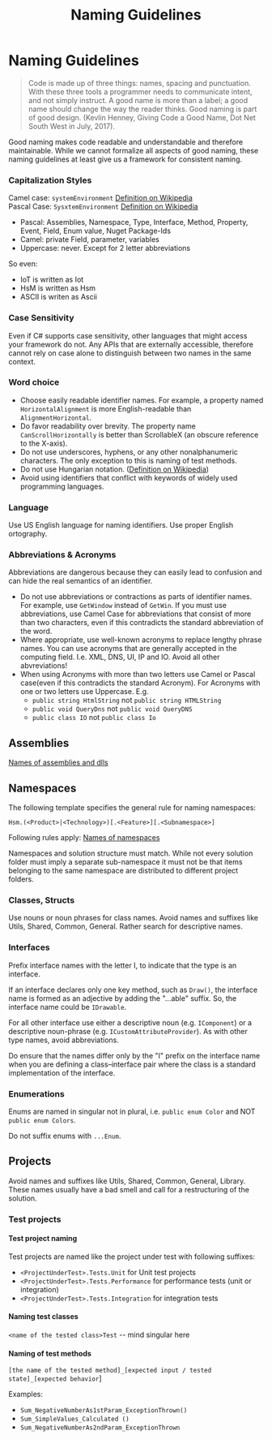 ﻿---
layout: default
title: Naming Guidelines
parent: CSharp
nav_order: 10
---

# Naming Guidelines

> Code is made up of three things: names, spacing and punctuation. With these three tools a programmer needs to communicate intent, and not simply instruct. A good name is more than a label; a good name should change the way the reader thinks. Good naming is part of good design. (Kevlin Henney, Giving Code a Good Name, Dot Net South West in July, 2017).

Good naming makes code readable and understandable and therefore maintainable. While we cannot formalize all aspects of good naming, these naming guidelines at least give us a framework for consistent naming.

### Capitalization Styles
Camel case: `systemEnvironment` [Definition on Wikipedia](https://en.wikipedia.org/wiki/Camel_case)\
Pascal Case: `SysxtemEnvironment` [Definition on Wikipedia](https://en.wikipedia.org/wiki/Camel_case)

* Pascal: Assemblies, Namespace, Type, Interface, Method, Property, Event, Field, Enum value, Nuget Package-Ids
* Camel: private Field, parameter, variables
* Uppercase: never. Except for 2 letter abbreviations

So even: 
* IoT is written as Iot
* HsM is written as Hsm
* ASCII is writen as Ascii

### Case Sensitivity
Even if C# supports case sensitivity, other languages that might access your framework do not. Any APIs that are externally accessible, therefore cannot rely on case alone to distinguish between two names in the same context.

### Word choice
* Choose easily readable identifier names. For example, a property named `HorizontalAlignment` is more English-readable than `AlignmentHorizontal`.
* Do favor readability over brevity. The property name `CanScrollHorizontally` is better than ScrollableX (an obscure reference to the X-axis).
* Do not use underscores, hyphens, or any other nonalphanumeric characters. The only exception to this is naming of test methods.
* Do not use Hungarian notation. ([Definition on Wikipedia](https://en.wikipedia.org/wiki/Hungarian_notation))
* Avoid using identifiers that conflict with keywords of widely used programming languages.

### Language 
Use US English language for naming identifiers. Use proper English ortography.

### Abbreviations & Acronyms
Abbreviations are dangerous because they can easily lead to confusion and can hide the real semantics of an identifier.

* Do not use abbreviations or contractions as parts of identifier names. For example, use `GetWindow` instead of `GetWin`. If you must use abbreviations, use Camel Case for abbreviations that consist of more than two characters, even if this contradicts the standard abbreviation of the word.   
* Where appropriate, use well-known acronyms to replace lengthy phrase names. You can use acronyms that are generally accepted in the computing field. I.e. XML, DNS, UI, IP and IO. Avoid all other abvreviations!
* When using Acronyms with more than two letters use Camel or Pascal case(even if this contradicts the standard Acronym). For Acronyms with one or two letters use Uppercase. E.g. 
  * `public string HtmlString` not `public string HTMLString`
  * `public void QueryDns` not `public void QueryDNS`
  * `public class IO` not `public class Io`

## Assemblies
[Names of assemblies and dlls](https://docs.microsoft.com/en-us/dotnet/standard/design-guidelines/names-of-assemblies-and-dlls)

## Namespaces
The following template specifies the general rule for naming namespaces:

`Hsm.(<Product>|<Technology>)[.<Feature>][.<Subnamespace>]`

Following rules apply:
[Names of namespaces](https://docs.microsoft.com/en-us/dotnet/standard/design-guidelines/names-of-namespaces)

Namespaces and solution structure must match. While not every solution folder must imply a separate sub-namespace it must not be that items belonging to the same namespace are distributed to different project folders.

### Classes, Structs
Use nouns or noun phrases for class names.
Avoid names and suffixes like Utils, Shared, Common, General. Rather search for descriptive names. 

### Interfaces
Prefix interface names with the letter I, to indicate that the type is an interface.

If an interface declares only one key method, such as `Draw()`, the interface name is formed as an adjective by adding the "...able" suffix. So, the interface name could be `IDrawable`.

For all other interface use either a descriptive noun (e.g. `IComponent`) or a descriptive noun-phrase (e.g. `ICustomAttributeProvider`). As with other type names, avoid abbreviations. 

Do ensure that the names differ only by the "I" prefix on the interface name when you are defining a class–interface pair where the class is a standard implementation of the interface.

### Enumerations
Enums are named in singular not in plural, i.e. `public enum Color` and NOT `public enum Colors`.

Do not suffix enums with `...Enum`.

## Projects
Avoid names and suffixes like Utils, Shared, Common, General, Library. These names usually have a bad smell and call for a restructuring of the solution.

### Test projects
#### Test project naming
Test projects are named like the project under test with following suffixes:
* `<ProjectUnderTest>.Tests.Unit` for Unit test projects
* `<ProjectUnderTest>.Tests.Performance` for performance tests (unit or integration)
* `<ProjectUnderTest>.Tests.Integration` for integration tests

#### Naming test classes
`<name of the tested class>Test`  -- mind singular here

#### Naming of test methods
`[the name of the tested method]_[expected input / tested state]_[expected behavior`]

Examples:
* `Sum_NegativeNumberAs1stParam_ExceptionThrown()`
* `Sum_SimpleValues_Calculated ()`
* `Sum_NegativeNumberAs2ndParam_ExceptionThrown`